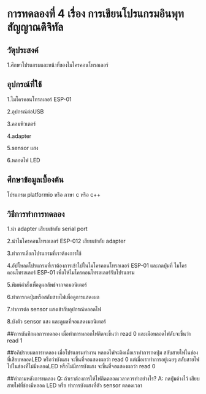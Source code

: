 # การทดลองที่ 4 เรื่อง การเขียนโปรแกรมอินพุทสัญญาณดิจิทัล

## วัตุประสงค์ 
1.ศึกษาโปรแกรมและหน้าที่ของไมโครคอนโทรลเลอร์

## อุปกรณ์ที่ใช้ 
1.ไมโครคอนโทรลเลอร์ ESP-01

2.อุปกรณ์ต่อUSB 
  
3.คอมพิวเตอร์

4.adapter 

5.sensor แสง 

6.หลอดไฟ LED

## ศึกษาข้อมูลเบื้องต้น 
โปรแกรม platformio หรือ ภาษา c หรือ c++

## วิธีการทำการทดลอง 
1.นำ adapter เสียบเข้ากับ serial port 

2.นำไมโครคอนโทรลเลอร์ ESP-012 เสียบเข้ากับ adapter

3.ทำการเลือกโปรแกรมที่เราต้องการใช้ 

4.อัปโหลดโปรแกรมที่เราต้องการเข้าไปในไมโครคอนโทรลเลอร์ ESP-01 และกดปุ่มที่ ไมโครคอนโทรลเลอร์ ESP-01 เพื่อให้ไมโครคอนโทรลเลอร์รับโปรแกรม 

5.พิมพ์คำสั่งเพื่อดูผลลัพธ์จากจอมอนิเตอร์ 

6.ทำการกดปุ่มหรือสลับสายไฟเพื่อดูการแสดงผล 

7.ทำการต่อ sensor แสงเข้ากับอุปกรณ์หลอดไฟ

8.บังตัว sensor แสง และดูผลที่จอแสดงมอนิเตอร์

##การบันทึกผลการทดลอง
เมื่อทำการหลอกไฟติดจะขึ้นว่า read 0 และเมือหลอดไฟดับจะขึ้นว่า read 1

##อภิปรายผลการทดลอง 
เมื่อโปรแกรมทำงาน หลอดไฟจะติดเมื่อเราทำการกดปุ่ม สลับสายไฟในช่องที่เสียบหลอดLED หรือว่าบังแสง จะขึ้นที่จอแสดงผลว่า read 0 แต่เมื่อเราทำการอยู่เฉยๆ สลับสายไฟไปในช่องที่ไม่มีหลอดLED หรือไม่มีการบังแสง จะขึ้นที่จอแสดงผลว่า read 0

##คำถามหลังการทดลอง
Q: ถ้าเราต้องการให้ไฟติดตลอดเวลาควรทำอย่างไร? 
A: กดปุ่มค้างไว้ เสียบสายไฟที่ช่องมีหลอด LED หรือ ทำการบังแสงที่ตัว sensor ตลอดเวลา
